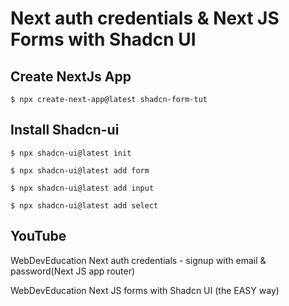 # Next auth credentials & Next JS Forms with Shadcn UI

## Create NextJs App

`$ npx create-next-app@latest shadcn-form-tut`

## Install Shadcn-ui

`$ npx shadcn-ui@latest init`

`$ npx shadcn-ui@latest add form`

`$ npx shadcn-ui@latest add input`

`$ npx shadcn-ui@latest add select`


## YouTube

WebDevEducation
Next auth credentials - signup with email & password(Next JS app router)

WebDevEducation
Next JS forms with Shadcn UI (the EASY way)
